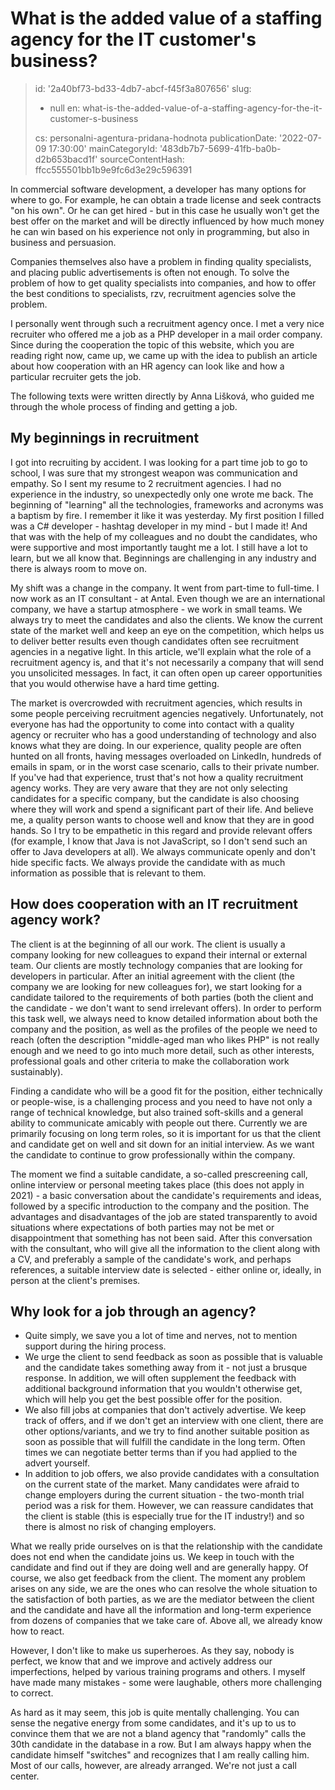What is the added value of a staffing agency for the IT customer's business?
============================================================================

> id: '2a40bf73-bd33-4db7-abcf-f45f3a807656'
> slug:
> 	- null
> 	en: what-is-the-added-value-of-a-staffing-agency-for-the-it-customer-s-business
> 
> cs: personalni-agentura-pridana-hodnota
> publicationDate: '2022-07-09 17:30:00'
> mainCategoryId: '483db7b7-5699-41fb-ba0b-d2b653bacd1f'
> sourceContentHash: ffcc555501bb1b9e9fc6d3e29c596391

In commercial software development, a developer has many options for where to go. For example, he can obtain a trade license and seek contracts "on his own". Or he can get hired - but in this case he usually won't get the best offer on the market and will be directly influenced by how much money he can win based on his experience not only in programming, but also in business and persuasion.

Companies themselves also have a problem in finding quality specialists, and placing public advertisements is often not enough. To solve the problem of how to get quality specialists into companies, and how to offer the best conditions to specialists, rzv, recruitment agencies solve the problem.

I personally went through such a recruitment agency once. I met a very nice recruiter who offered me a job as a PHP developer in a mail order company. Since during the cooperation the topic of this website, which you are reading right now, came up, we came up with the idea to publish an article about how cooperation with an HR agency can look like and how a particular recruiter gets the job.

The following texts were written directly by Anna Lišková, who guided me through the whole process of finding and getting a job.

My beginnings in recruitment
-------------------------

I got into recruiting by accident. I was looking for a part time job to go to school, I was sure that my strongest weapon was communication and empathy. So I sent my resume to 2 recruitment agencies. I had no experience in the industry, so unexpectedly only one wrote me back. The beginning of "learning" all the technologies, frameworks and acronyms was a baptism by fire. I remember it like it was yesterday. My first position I filled was a C# developer - hashtag developer in my mind - but I made it! And that was with the help of my colleagues and no doubt the candidates, who were supportive and most importantly taught me a lot. I still have a lot to learn, but we all know that. Beginnings are challenging in any industry and there is always room to move on.

My shift was a change in the company. It went from part-time to full-time. I now work as an IT consultant - at Antal. Even though we are an international company, we have a startup atmosphere - we work in small teams. We always try to meet the candidates and also the clients. We know the current state of the market well and keep an eye on the competition, which helps us to deliver better results even though candidates often see recruitment agencies in a negative light. In this article, we'll explain what the role of a recruitment agency is, and that it's not necessarily a company that will send you unsolicited messages. In fact, it can often open up career opportunities that you would otherwise have a hard time getting.

The market is overcrowded with recruitment agencies, which results in some people perceiving recruitment agencies negatively. Unfortunately, not everyone has had the opportunity to come into contact with a quality agency or recruiter who has a good understanding of technology and also knows what they are doing. In our experience, quality people are often hunted on all fronts, having messages overloaded on LinkedIn, hundreds of emails in spam, or in the worst case scenario, calls to their private number. If you've had that experience, trust that's not how a quality recruitment agency works. They are very aware that they are not only selecting candidates for a specific company, but the candidate is also choosing where they will work and spend a significant part of their life. And believe me, a quality person wants to choose well and know that they are in good hands. So I try to be empathetic in this regard and provide relevant offers (for example, I know that Java is not JavaScript, so I don't send such an offer to Java developers at all). We always communicate openly and don't hide specific facts. We always provide the candidate with as much information as possible that is relevant to them.

How does cooperation with an IT recruitment agency work?
-------------------------------------------------

The client is at the beginning of all our work. The client is usually a company looking for new colleagues to expand their internal or external team. Our clients are mostly technology companies that are looking for developers in particular. After an initial agreement with the client (the company we are looking for new colleagues for), we start looking for a candidate tailored to the requirements of both parties (both the client and the candidate - we don't want to send irrelevant offers). In order to perform this task well, we always need to know detailed information about both the company and the position, as well as the profiles of the people we need to reach (often the description "middle-aged man who likes PHP" is not really enough and we need to go into much more detail, such as other interests, professional goals and other criteria to make the collaboration work sustainably).

Finding a candidate who will be a good fit for the position, either technically or people-wise, is a challenging process and you need to have not only a range of technical knowledge, but also trained soft-skills and a general ability to communicate amicably with people out there. Currently we are primarily focusing on long term roles, so it is important for us that the client and candidate get on well and sit down for an initial interview. As we want the candidate to continue to grow professionally within the company.

The moment we find a suitable candidate, a so-called prescreening call, online interview or personal meeting takes place (this does not apply in 2021) - a basic conversation about the candidate's requirements and ideas, followed by a specific introduction to the company and the position. The advantages and disadvantages of the job are stated transparently to avoid situations where expectations of both parties may not be met or disappointment that something has not been said. After this conversation with the consultant, who will give all the information to the client along with a CV, and preferably a sample of the candidate's work, and perhaps references, a suitable interview date is selected - either online or, ideally, in person at the client's premises.

Why look for a job through an agency?
--------------------------------

- Quite simply, we save you a lot of time and nerves, not to mention support during the hiring process.
- We urge the client to send feedback as soon as possible that is valuable and the candidate takes something away from it - not just a brusque response. In addition, we will often supplement the feedback with additional background information that you wouldn't otherwise get, which will help you get the best possible offer for the position.
- We also fill jobs at companies that don't actively advertise. We keep track of offers, and if we don't get an interview with one client, there are other options/variants, and we try to find another suitable position as soon as possible that will fulfill the candidate in the long term. Often times we can negotiate better terms than if you had applied to the advert yourself.
- In addition to job offers, we also provide candidates with a consultation on the current state of the market. Many candidates were afraid to change employers during the current situation - the two-month trial period was a risk for them. However, we can reassure candidates that the client is stable (this is especially true for the IT industry!) and so there is almost no risk of changing employers.

What we really pride ourselves on is that the relationship with the candidate does not end when the candidate joins us. We keep in touch with the candidate and find out if they are doing well and are generally happy. Of course, we also get feedback from the client. The moment any problem arises on any side, we are the ones who can resolve the whole situation to the satisfaction of both parties, as we are the mediator between the client and the candidate and have all the information and long-term experience from dozens of companies that we take care of. Above all, we already know how to react.

However, I don't like to make us superheroes. As they say, nobody is perfect, we know that and we improve and actively address our imperfections, helped by various training programs and others. I myself have made many mistakes - some were laughable, others more challenging to correct.

As hard as it may seem, this job is quite mentally challenging. You can sense the negative energy from some candidates, and it's up to us to convince them that we are not a bland agency that "randomly" calls the 30th candidate in the database in a row. But I am always happy when the candidate himself "switches" and recognizes that I am really calling him. Most of our calls, however, are already arranged. We're not just a call center.
